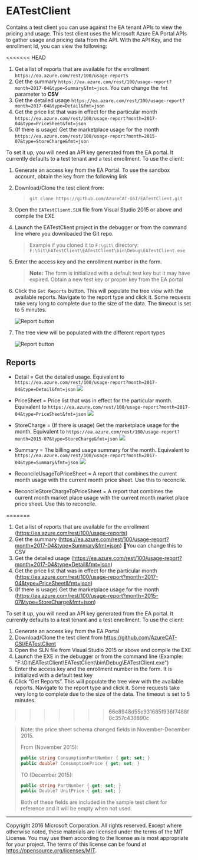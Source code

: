 # EATestClient
Contains a test client you can use against the EA tenant APIs to view the pricing and usage. This test client uses the Microsoft Azure EA Portal APIs to gather usage and pricing data from the API. With the API Key, and the enrollment Id, you can view the following:

<<<<<<< HEAD
1) Get a list of reports that are available for the enrollment `https://ea.azure.com/rest/100/usage-reports`
1) Get the summary `https://ea.azure.com/rest/100/usage-report?month=2017-04&type=Summary&fmt=json`.  You can change the `fmt` parameter to **CSV**
1) Get the detailed usage `https://ea.azure.com/rest/100/usage-report?month=2017-04&type=Detail&fmt=json`
1) Get the price list that was in effect for the particular month `https://ea.azure.com/rest/100/usage-report?month=2017-04&type=PriceSheet&fmt=json`
1) (If there is usage) Get the marketplace usage for the month `https://ea.azure.com/rest/100/usage-report?month=2015-07&type=StoreCharge&fmt=json`

To set it up, you will need an API key generated from the EA portal. It currently defaults to a test tenant and a test enrollment.
To use the client:
1) Generate an access key from the EA Portal. To use the sandbox account, obtain the key from the following link [](https://automaticbillingspec.blob.core.windows.net/spec/TestEnrollmentUsageApiKey.txt)
1) Download/Clone the test client from: 
    > `git clone https://github.com/AzureCAT-GSI/EATestClient.git` 
   
1) Open the `EATestClient.SLN` file from Visual Studio 2015 or above and compile the EXE
1) Launch the EATestClient project in the debugger or from the command line where you downloaded the Git repo. 
    >Example if you cloned it to `F:\git\` directory: `F:\Git\EATestClient\EATestClient\bin\Debug\EATestClient.exe`
1) Enter the access key and the enrollment number in the form. 

    > **Note:** The form is initialized with a default test key but it may have expired. Obtain a new test key or proper key from the EA portal

1) Click the `Get Reports` button. This will populate the tree view with the available reports. Navigate to the report type and click it. Some requests take very long to complete due to the size of the data. The timeout is set to 5 minutes.

    ![Report button](./media/reportbtn.png)

1) The tree view will be populated with the different report types

    ![Report button](./media/treeview.png)
    
## Reports ##
* Detail = Get the detailed usage. Equivalent to `https://ea.azure.com/rest/100/usage-report?month=2017-04&type=Detail&fmt=json`
    ![](./media/detail.png)

* PriceSheet = Price list that was in effect for the particular month. Equivalent to `https://ea.azure.com/rest/100/usage-report?month=2017-04&type=PriceSheet&fmt=json`
    ![](./media/pricesheet.png)

* StoreCharge = (If there is usage) Get the marketplace usage for the month. Equivalent to `https://ea.azure.com/rest/100/usage-report?month=2015-07&type=StoreCharge&fmt=json`
    ![](./media/storecharge.png)

* Summary = The billing and usage summary for the month. Equivalent to `https://ea.azure.com/rest/100/usage-report?month=2017-04&type=Summary&fmt=json`
    ![](./media/summary.png)

* ReconcileUsageToPriceSheet = A report that combines the current month usage with the current month price sheet. Use this to reconcile.
    

* ReconcileStoreChargeToPriceSheet = A report that combines the current month market place usage with the current month market place price sheet. Use this to reconcile.
    

=======
1) Get a list of reports that are available for the enrollment (https://ea.azure.com/rest/100/usage-reports)
1) Get the summary (https://ea.azure.com/rest/100/usage-report?month=2017-04&type=Summary&fmt=json) You can change this to CSV
1) Get the detailed usage (https://ea.azure.com/rest/100/usage-report?month=2017-04&type=Detail&fmt=json)
1) Get the price list that was in effect for the particular month (https://ea.azure.com/rest/100/usage-report?month=2017-04&type=PriceSheet&fmt=json)
1) (If there is usage) Get the marketplace usage for the month (https://ea.azure.com/rest/100/usage-report?month=2015-07&type=StoreCharge&fmt=json)

To set it up, you will need an API key generated from the EA portal. It currently defaults to a test tenant and a test enrollment.
To use the client:
1) Generate an access key from the EA Portal
1) Download/Clone the test client from https://github.com/AzureCAT-GSI/EATestClient 
1) Open the SLN file from Visual Studio 2015 or above and compile the EXE
1) Launch the EXE in the debugger or from the command line (Example: "F:\Git\EATestClient\EATestClient\bin\Debug\EATestClient.exe")
1) Enter the access key and the enrollment number in the form. It is initialized with a default test key
1) Click “Get Reports”. This will populate the tree view with the available reports. Navigate to the report type and click it. Some requests take very long to complete due to the size of the data. The timeout is set to 5 minutes.
>>>>>>> 66e8948d55e931685f936f7488f8c357c438890c

> Note: the price sheet schema changed fields in November-December 2015.
> 
> From (November 2015):
> ```csharp
> public string ConsumptionPartNumber { get; set; }
> public double? ConsumptionPrice { get; set; }
> ```
> 
> TO (December 2015):
> ```csharp
> public string PartNumber { get; set; }
> public Double? UnitPrice { get; set; }
> ```
> 
> Both of these fields are included in the sample test client for reference and it will be empty when not used.

------
Copyright 2016 Microsoft Corporation. All rights reserved. Except where otherwise noted, these materials are licensed under the terms of the MIT License. You may use them according to the license as is most appropriate for your project. The terms of this license can be found at https://opensource.org/licenses/MIT.
